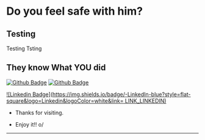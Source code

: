 # Do you feel safe with him?
 

## Testing

Testing
Tsting
 

## They know What YOU did

[![Github Badge](https://img.shields.io/badge/Hide%20It-She%20knows-red)](https://www.google.com) [![Github Badge](https://img.shields.io/badge/be%20affraid-She%20knows-red)](https://www.google.com)

[![Linkedin Badge](https://img.shields.io/badge/-LinkedIn-blue?style=flat-square&logo=Linkedin&logoColor=white&link= LINK_LINKEDIN)]( LINK_LINKEDIN)


- Thanks for visiting.

- Enjoy it!! o/

----------------------------------------------------------------------------------
